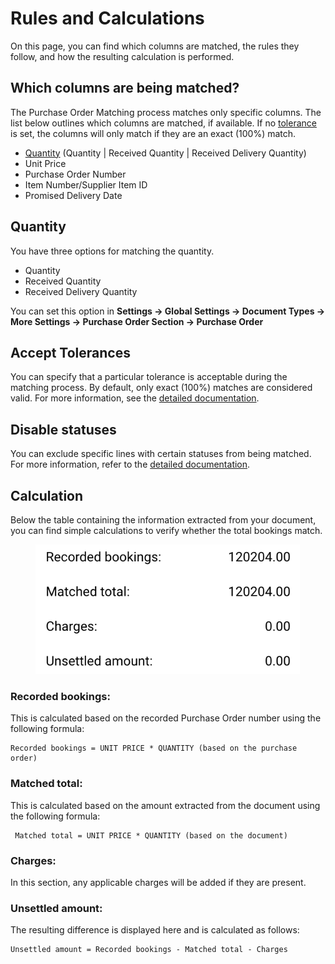 # Rules and Calculations

On this page, you can find which columns are matched, the rules they follow, and how the resulting calculation is performed.

## Which columns are being matched?

The Purchase Order Matching process matches only specific columns. The list below outlines which columns are matched, if available. If no [tolerance](rules-and-calculations.md#accept-tolerances) is set, the columns will only match if they are an exact (100%) match.

* [Quantity](rules-and-calculations.md#quantity) (Quantity | Received Quantity | Received Delivery Quantity)
* Unit Price
* Purchase Order Number
* Item Number/Supplier Item ID
* Promised Delivery Date

## Quantity

You have three options for matching the quantity.&#x20;

* Quantity&#x20;
* Received Quantity
* Received Delivery Quantity&#x20;

You can set this option in **Settings → Global Settings → Document Types → More Settings → Purchase Order Section → Purchase Order**

## Accept Tolerances

You can specify that a particular tolerance is acceptable during the matching process. By default, only exact (100%) matches are considered valid. For more information, see the [detailed documentation](../../../administration-and-setup/settings/global-settings/document-types/more-settings/purchase-order/purchase-order-tolerance-settings-additional-purchase-order-tolerance.md).

## Disable statuses

You can exclude specific lines with certain statuses from being matched. For more information, refer to the [detailed documentation](../../../administration-and-setup/settings/global-settings/document-types/more-settings/purchase-order/purchase-order-disable-statuses.md).

## Calculation

Below the table containing the information extracted from your document, you can find simple calculations to verify whether the total bookings match.

<figure><img src="../../../.gitbook/assets/image (441).png" alt="" width="423"><figcaption></figcaption></figure>

### Recorded bookings:

This is calculated based on the recorded Purchase Order number using the following formula:

```
Recorded bookings = UNIT PRICE * QUANTITY (based on the purchase order)
```

### Matched total:

This is calculated based on the amount extracted from the document using the following formula:

```
 Matched total = UNIT PRICE * QUANTITY (based on the document)
```

### **Charges:**

In this section, any applicable charges will be added if they are present.

### Unsettled amount:

The resulting difference is displayed here and is calculated as follows:

```
Unsettled amount = Recorded bookings - Matched total - Charges
```

